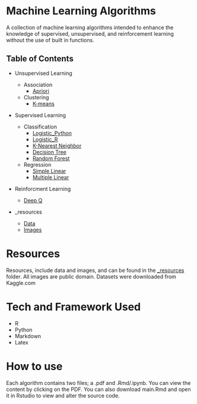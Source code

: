 # Machine Learning Algorithms

<p>
A collection of machine learning algorithms intended to enhance the knowledge of supervised, unsupervised, and reinforcement learning without the use of built in functions.
</p>

## Table of Contents
- Unsupervised Learning <br>
  + Association <br> 
      - [Apriori](https://github.com/RBEllison/Machine-Learning-Algorithm-Projects/tree/main/Unsupervised%20Learning/Association/Apriori) <br>
  + Clustering
    - [K-means](https://github.com/RBEllison/Machine-Learning-Algorithm-Projects/tree/main/Unsupervised%20Learning/Clustering/K-means) <br>
- Supervised Learning <br>
  + Classification <br> 
    - [Logistic_Python](https://github.com/RBEllison/Machine-Learning-Algorithm-Projects/tree/main/Supervised%20Learning/Classification/Logistic_Python) <br>
    - [Logistic_R](https://github.com/RBEllison/Machine-Learning-Algorithm-Projects/tree/main/Supervised%20Learning/Classification/Logistic_R) <br>
    - [K-Nearest Neighbor](https://github.com/RBEllison/Machine-Learning-Algorithm-Projects/tree/main/Supervised%20Learning/Classification/K-Nearest%20Neighbors) <br>
    - [Decision Tree](https://github.com/RBEllison/Machine-Learning-Algorithm-Projects/tree/main/Supervised%20Learning/Classification/Decision%20Tree) <br>
    - [Random Forest](https://github.com/RBEllison/Machine-Learning-Algorithm-Projects/tree/main/Supervised%20Learning/Classification/Random%20Forest) <br>
  + Regression
    - [Simple Linear](https://github.com/RBEllison/Machine-Learning-Algorithm-Projects/tree/main/Supervised%20Learning/Regression/Simple%20Linear) <br>
    - [Multiple Linear](https://github.com/RBEllison/Machine-Learning-Algorithm-Projects/tree/main/Supervised%20Learning/Regression/Multiple%20Linear) <br>
- Reinforcment Learning <br>
    - [Deep Q](https://github.com/RBEllison/Machine-Learning-Algorithm-Projects/tree/main/Reinforcement%20Learning/Deep%20Q) <br>
    
   
- _resources
    + [Data]() <br>
    + [Images]() <br>


# Resources
Resources, include data and images, and can be found in the [ _resources]() folder. All images are public domain. Datasets were downloaded from Kaggle.com


# Tech and Framework Used
- R
- Python
- Markdown
- Latex

# How to use
Each algorithm contains two files; a .pdf and .Rmd/.ipynb. You can view the content by clicking on the PDF. You can also download main.Rmd and open it in Rstudio to view and alter the source code.


